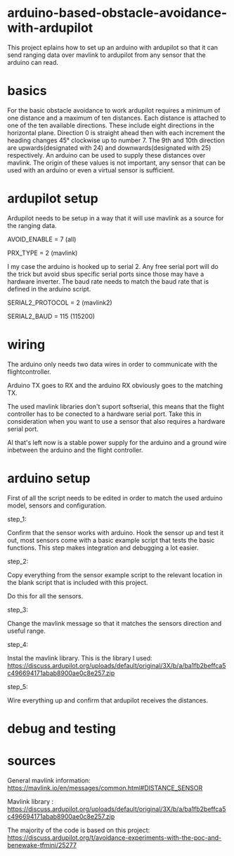 # arduino-based-obstacle-avoidance-with-ardupilot

This project eplains how to set up an arduino with ardupilot so that it can send ranging data over mavlink to ardupilot from any sensor that the arduino can read.

# basics

For the basic obstacle avoidance to work ardupilot requires a minimum of one distance and a maximum of ten distances. Each distance is attached to one of the ten available directions. These include eight directions in the horizontal plane. Direction 0 is straight ahead then with each increment the heading changes 45° clockwise up to number 7. The 9th and 10th  direction are upwards(designated with 24) and downwards(designated with 25) respectively.
An arduino can be used to supply these distances over mavlink. The origin of these values is not important, any sensor that can be used with an arduino or even a virtual sensor is sufficient.

# ardupilot setup

Ardupilot needs to be setup in a way that it will use mavlink as a source for the ranging data.

AVOID_ENABLE = 7     (all)

PRX_TYPE = 2     (mavlink)

I my case the arduino is hooked up to serial 2. Any free serial port will do the trick but avoid sbus specific serial ports since those may have a hardware inverter.
The baud rate needs to match the baud rate that is defined in the arduino script.

SERIAL2_PROTOCOL = 2     (mavlink2) 

SERIAL2_BAUD = 115     (115200)

# wiring

The arduino only needs two data wires in order to communicate with the flightcontroller.

Arduino TX goes to RX and the arduino RX obviously goes to the matching TX.

The used mavlink libraries don't suport softserial, this means that the flight controller has to be conected to a hardware serial port. Take this in consideration when you want to use a sensor that also requires a hardware serial port.

Al that's left now is a stable power supply for the arduino and a ground wire inbetween the arduino and the flight controller.

# arduino setup

First of all the script needs to be edited in order to match the used arduino model, sensors and configuration. 

step_1:

Confirm that the sensor works with arduino. Hook the sensor up and test it out, most sensors come with a basic example script that tests the basic functions.
This step makes integration and debugging a lot easier.

step_2:

Copy everything from the sensor example script to the relevant location in the blank script that is included with this project.

Do this for all the sensors.

step_3:

Change the mavlink message so that it matches the sensors direction and useful range.

step_4:

Instal the mavlink library. This is the library I used: https://discuss.ardupilot.org/uploads/default/original/3X/b/a/ba1fb2beffca5c496694171abab8900ae0c8e257.zip

step_5:

Wire everything up and confirm that ardupilot receives the distances.

# debug and testing



# sources
General mavlink information: https://mavlink.io/en/messages/common.html#DISTANCE_SENSOR

Mavlink library : https://discuss.ardupilot.org/uploads/default/original/3X/b/a/ba1fb2beffca5c496694171abab8900ae0c8e257.zip

The majority of the code is based on this project: https://discuss.ardupilot.org/t/avoidance-experiments-with-the-poc-and-benewake-tfmini/25277
